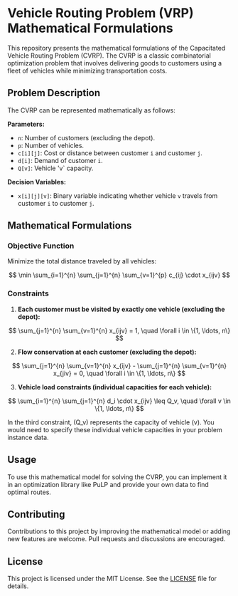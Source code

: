 # Vehicle Routing Problem (VRP) Mathematical Formulations

This repository presents the mathematical formulations of the Capacitated Vehicle Routing Problem (CVRP). The CVRP is a classic combinatorial optimization problem that involves delivering goods to customers using a fleet of vehicles while minimizing transportation costs.

## Problem Description

The CVRP can be represented mathematically as follows:

**Parameters:**
- `n`: Number of customers (excluding the depot).
- `p`: Number of vehicles.
- `c[i][j]`: Cost or distance between customer `i` and customer `j`.
- `d[i]`: Demand of customer `i`.
- `Q[v]`: Vehicle 'v` capacity.

**Decision Variables:**
- `x[i][j][v]`: Binary variable indicating whether vehicle `v` travels from customer `i` to customer `j`.

## Mathematical Formulations

### Objective Function

Minimize the total distance traveled by all vehicles:

$$
\min \sum_{i=1}^{n} \sum_{j=1}^{n} \sum_{v=1}^{p} c_{ij} \cdot x_{ijv}
$$


### Constraints

1. **Each customer must be visited by exactly one vehicle (excluding the depot):**

$$
\sum_{j=1}^{n} \sum_{v=1}^{n} x_{ijv} = 1, \quad \forall i \in \{1, \ldots, n\}
$$


2. **Flow conservation at each customer (excluding the depot):**

$$
\sum_{j=1}^{n} \sum_{v=1}^{n} x_{ijv} - \sum_{j=1}^{n} \sum_{v=1}^{n} x_{jiv} = 0, \quad \forall i \in \{1, \ldots, n\}
$$


3. **Vehicle load constraints (individual capacities for each vehicle):**

$$
\sum_{i=1}^{n} \sum_{j=1}^{n} d_i \cdot x_{ijv} \leq Q_v, \quad \forall v \in \{1, \ldots, n\}
$$


In the third constraint, \(Q_v\) represents the capacity of vehicle \(v\). You would need to specify these individual vehicle capacities in your problem instance data.

## Usage

To use this mathematical model for solving the CVRP, you can implement it in an optimization library like PuLP and provide your own data to find optimal routes.

## Contributing

Contributions to this project by improving the mathematical model or adding new features are welcome. Pull requests and discussions are encouraged.

## License

This project is licensed under the MIT License. See the [LICENSE](LICENSE) file for details.

